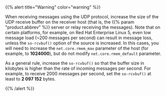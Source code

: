 ---
---
<!-- DISCLAIMER: This file is based on the syslog-ng Open Source Edition documentation https://github.com/balabit/syslog-ng-ose-guides/commit/2f4a52ee61d1ea9ad27cb4f3168b95408fddfdf2 and is used under the terms of The syslog-ng Open Source Edition Documentation License. The file has been modified by Axoflow. -->
{{% alert title="Warning" color="warning" %}}

When receiving messages using the UDP protocol, increase the size of the UDP receive buffer on the receiver host (that is, the {{% param "product.abbrev" %}} server or relay receiving the messages). Note that on certain platforms, for example, on Red Hat Enterprise Linux 5, even low message load (\~200 messages per second) can result in message loss, unless the `so-rcvbuf()` option of the source is increased. In this cases, you will need to increase the `net.core.rmem_max` parameter of the host (for example, to **1024000**), but do not modify `net.core.rmem_default` parameter.

As a general rule, increase the `so-rcvbuf()` so that the buffer size in kilobytes is higher than the rate of incoming messages per second. For example, to receive 2000 messages per second, set the `so-rcvbuf()` at least to **2 097 152** bytes.

{{% /alert %}}
